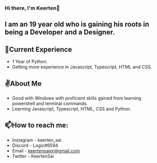 ### Hi there, I'm Keerten👋

## I am an 19 year old who is gaining his roots in being a Developer and a Designer.

## 📖Current Experience
   * 1 Year of Python. 
   * Getting more experience in Javascript, Typescript, HTML and CSS.

## ✌️About Me
  * Good with Windows with proficient skills gained from learning powershell and terminal commands.
  * Learning Javascript, Typescript, HTML, CSS and Python.
  
## 📫How to reach me: 
 * Instagram - keerten_sai
 * Discord   - Logic#6594
 * Email     - keertensaipr@gmail.com
 * Twitter   - KeertenSai
